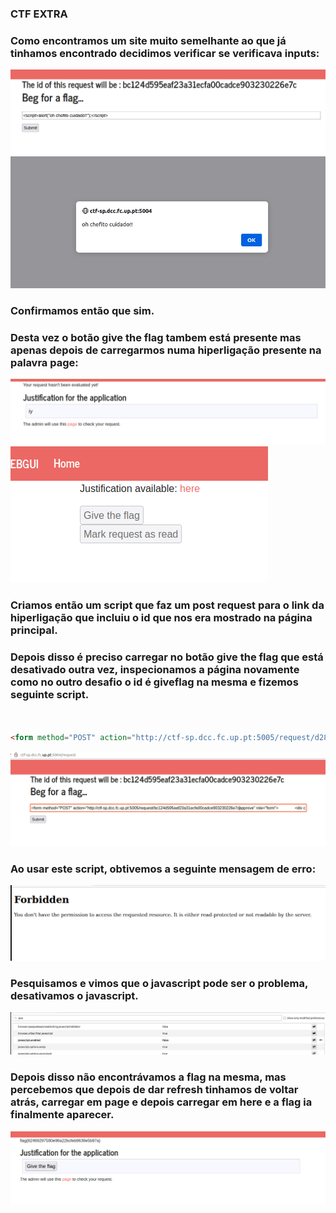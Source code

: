 
### CTF EXTRA

### Como encontramos um site muito semelhante ao que já tinhamos encontrado decidimos verificar se verificava inputs:

![Compilar](fotos/flag23.png)
![Compilar](fotos/flag24.png)

### Confirmamos então que sim.
### Desta vez o botão give the flag tambem está presente mas apenas depois de carregarmos numa hiperligação presente na palavra page:

![Compilar](fotos/flag25.png)
![Compilar](fotos/flag26.png)

### Criamos então um script que faz um post request para o link da hiperligação que incluiu o id que nos era mostrado na página principal.

### Depois disso é preciso carregar no botão give the flag que está desativado outra vez, inspecionamos a página novamente como no outro desafio o id é giveflag na mesma e fizemos seguinte script.


```html 


<form method="POST" action="http://ctf-sp.dcc.fc.up.pt:5005/request/d28778077b3991011e4a590c66e5fb1074efb8d5/approve" role="form">               <div class="submit">                           <input type="submit" id="giveflag" value="Give the flag">        </div>   </form>      <script type="text/javascript">      document.querySelector('#giveflag').click();   </script>

```

![Compilar](fotos/flag21.png)

### Ao usar este script, obtivemos a seguinte mensagem de erro:

![Compilar](fotos/flag27.png)

### Pesquisamos e vimos que o javascript pode ser o problema, desativamos o javascript.
![Compilar](fotos/flag28.png)

### Depois disso não encontrávamos a flag na mesma, mas percebemos que depois de dar refresh tinhamos de voltar atrás, carregar em page e depois carregar em here e a flag ia finalmente aparecer.

![Compilar](fotos/flag22.png)

